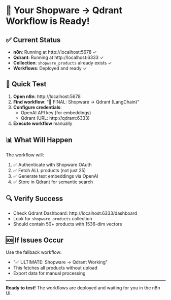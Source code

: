 # 🎉 Your Shopware → Qdrant Workflow is Ready!

## ✅ Current Status

- **n8n**: Running at http://localhost:5678 ✓
- **Qdrant**: Running at http://localhost:6333 ✓
- **Collection**: `shopware_products` already exists ✓
- **Workflows**: Deployed and ready ✓

## 🚀 Quick Test

1. **Open n8n**: http://localhost:5678
2. **Find workflow**: "🚀 FINAL: Shopware → Qdrant (LangChain)"
3. **Configure credentials**:
   - OpenAI API key (for embeddings)
   - Qdrant (URL: http://qdrant:6333)
4. **Execute workflow** manually

## 📊 What Will Happen

The workflow will:
1. ✅ Authenticate with Shopware OAuth
2. ✅ Fetch ALL products (not just 25)
3. ✅ Generate text embeddings via OpenAI
4. ✅ Store in Qdrant for semantic search

## 🔍 Verify Success

- Check Qdrant Dashboard: http://localhost:6333/dashboard
- Look for `shopware_products` collection
- Should contain 50+ products with 1536-dim vectors

## 🆘 If Issues Occur

Use the fallback workflow:
- "✅ ULTIMATE: Shopware → Qdrant Working"
- This fetches all products without upload
- Export data for manual processing

---

**Ready to test!** The workflows are deployed and waiting for you in the n8n UI.